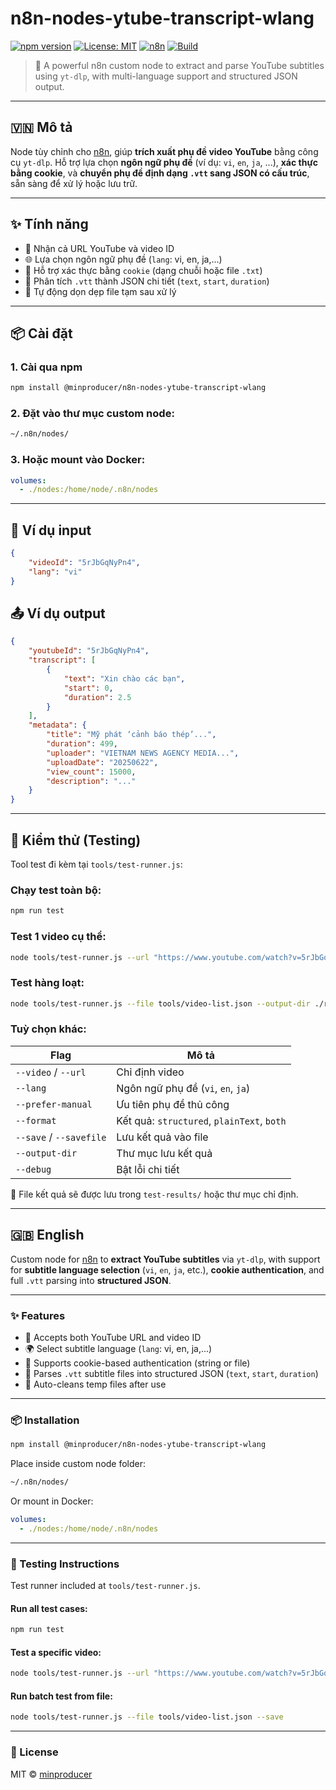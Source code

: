 # n8n-nodes-ytube-transcript-wlang

[![npm version](https://badge.fury.io/js/@minproducer%2Fn8n-nodes-ytube-transcript-wlang.svg)](https://www.npmjs.com/package/@minproducer/n8n-nodes-ytube-transcript-wlang)
[![License: MIT](https://img.shields.io/badge/License-MIT-green.svg)](https://opensource.org/licenses/MIT)
[![n8n](https://img.shields.io/badge/n8n-custom%20node-orange)](https://n8n.io/)
[![Build](https://img.shields.io/badge/status-stable-blue)](https://github.com/minproducer/n8n-nodes-ytube-transcript-wlang)

> 🔧 A powerful n8n custom node to extract and parse YouTube subtitles using `yt-dlp`, with multi-language support and structured JSON output.

---

## 🇻🇳 Mô tả

Node tùy chỉnh cho [n8n](https://n8n.io), giúp **trích xuất phụ đề video YouTube** bằng công cụ `yt-dlp`. Hỗ trợ lựa chọn **ngôn ngữ phụ đề** (ví dụ: `vi`, `en`, `ja`, ...), **xác thực bằng cookie**, và **chuyển phụ đề định dạng `.vtt` sang JSON có cấu trúc**, sẵn sàng để xử lý hoặc lưu trữ.

---

## ✨ Tính năng

- 📼 Nhận cả URL YouTube và video ID
- 🌐 Lựa chọn ngôn ngữ phụ đề (`lang`: vi, en, ja,...)
- 🔐 Hỗ trợ xác thực bằng `cookie` (dạng chuỗi hoặc file `.txt`)
- 📄 Phân tích `.vtt` thành JSON chi tiết (`text`, `start`, `duration`)
- 🧹 Tự động dọn dẹp file tạm sau xử lý

---

## 📦 Cài đặt

### 1. Cài qua npm

```bash
npm install @minproducer/n8n-nodes-ytube-transcript-wlang
```

### 2. Đặt vào thư mục custom node:

```bash
~/.n8n/nodes/
```

### 3. Hoặc mount vào Docker:

```yaml
volumes:
  - ./nodes:/home/node/.n8n/nodes
```

---

## 🧪 Ví dụ input

```json
{
	"videoId": "5rJbGqNyPn4",
	"lang": "vi"
}
```

## 📤 Ví dụ output

```json
{
	"youtubeId": "5rJbGqNyPn4",
	"transcript": [
		{
			"text": "Xin chào các bạn",
			"start": 0,
			"duration": 2.5
		}
	],
	"metadata": {
		"title": "Mỹ phát ‘cảnh báo thép’...",
		"duration": 499,
		"uploader": "VIETNAM NEWS AGENCY MEDIA...",
		"uploadDate": "20250622",
		"view_count": 15000,
		"description": "..."
	}
}
```

---

## 🧪 Kiểm thử (Testing)

Tool test đi kèm tại `tools/test-runner.js`:

### Chạy test toàn bộ:

```bash
npm run test
```

### Test 1 video cụ thể:

```bash
node tools/test-runner.js --url "https://www.youtube.com/watch?v=5rJbGqNyPn4" --lang vi --format both --savefile
```

### Test hàng loạt:

```bash
node tools/test-runner.js --file tools/video-list.json --output-dir ./results --save
```

### Tuỳ chọn khác:

| Flag                    | Mô tả                                      |
| ----------------------- | ------------------------------------------ |
| `--video` / `--url`     | Chỉ định video                             |
| `--lang`                | Ngôn ngữ phụ đề (`vi`, `en`, `ja`)         |
| `--prefer-manual`       | Ưu tiên phụ đề thủ công                    |
| `--format`              | Kết quả: `structured`, `plainText`, `both` |
| `--save` / `--savefile` | Lưu kết quả vào file                       |
| `--output-dir`          | Thư mục lưu kết quả                        |
| `--debug`               | Bật lỗi chi tiết                           |

📁 File kết quả sẽ được lưu trong `test-results/` hoặc thư mục chỉ định.

---

## 🇬🇧 English

Custom node for [n8n](https://n8n.io) to **extract YouTube subtitles** via `yt-dlp`, with support for **subtitle language selection** (`vi`, `en`, `ja`, etc.), **cookie authentication**, and full `.vtt` parsing into **structured JSON**.

---

### ✨ Features

- 📼 Accepts both YouTube URL and video ID
- 🌍 Select subtitle language (`lang`: vi, en, ja,...)
- 🔐 Supports cookie-based authentication (string or file)
- 📄 Parses `.vtt` subtitle files into structured JSON (`text`, `start`, `duration`)
- 🧹 Auto-cleans temp files after use

---

### 📦 Installation

```bash
npm install @minproducer/n8n-nodes-ytube-transcript-wlang
```

Place inside custom node folder:

```bash
~/.n8n/nodes/
```

Or mount in Docker:

```yaml
volumes:
  - ./nodes:/home/node/.n8n/nodes
```

---

### 🧪 Testing Instructions

Test runner included at `tools/test-runner.js`.

#### Run all test cases:

```bash
npm run test
```

#### Test a specific video:

```bash
node tools/test-runner.js --url "https://www.youtube.com/watch?v=5rJbGqNyPn4" --lang en --format both --savefile
```

#### Run batch test from file:

```bash
node tools/test-runner.js --file tools/video-list.json --save
```

---

### 📝 License

MIT © [minproducer](https://github.com/minproducer)
